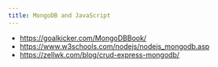 ```yaml
---
title: MongoDB and JavaScript
---
```


- https://goalkicker.com/MongoDBBook/
- https://www.w3schools.com/nodejs/nodejs_mongodb.asp
- https://zellwk.com/blog/crud-express-mongodb/
